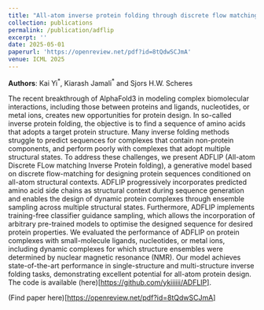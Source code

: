 ```yaml
---
title: "All-atom inverse protein folding through discrete flow matching"
collection: publications
permalink: /publication/adflip
excerpt: ''
date: 2025-05-01
paperurl: 'https://openreview.net/pdf?id=8tQdwSCJmA'
venue: ICML 2025
---
```

**Authors**: Kai Yi<sup>\*</sup>, Kiarash Jamali<sup>\*</sup> and Sjors H.W. Scheres

The recent breakthrough of AlphaFold3 in modeling complex biomolecular interactions, including those between proteins and ligands, nucleotides, or metal ions, creates new opportunities for protein design. In so-called inverse protein folding, the objective is to find a sequence of amino acids that adopts a target protein structure. Many inverse folding methods struggle to predict sequences for complexes that contain non-protein components, and perform poorly with complexes that adopt multiple structural states. To address these challenges, we present ADFLIP (All-atom Discrete FLow matching Inverse Protein folding), a generative model based on discrete flow-matching for designing protein sequences conditioned on all-atom structural contexts. ADFLIP progressively incorporates predicted amino acid side chains as structural context during sequence generation and enables the design of dynamic protein complexes through ensemble sampling across multiple structural states. Furthermore, ADFLIP implements training-free classifier guidance sampling, which allows the incorporation of arbitrary pre-trained models to optimise the designed sequence for desired protein properties. We evaluated the performance of ADFLIP on protein complexes with small-molecule ligands, nucleotides, or metal ions, including dynamic complexes for which structure ensembles were determined by nuclear magnetic resonance (NMR). Our model achieves state-of-the-art performance in single-structure and multi-structure inverse folding tasks, demonstrating excellent potential for all-atom protein design. The code is available (here)[https://github.com/ykiiiiii/ADFLIP].

(Find paper here)[https://openreview.net/pdf?id=8tQdwSCJmA]
